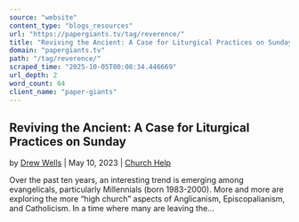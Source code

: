 ```yaml
---
source: "website"
content_type: "blogs_resources"
url: "https://papergiants.tv/tag/reverence/"
title: "Reviving the Ancient: A Case for Liturgical Practices on Sunday"
domain: "papergiants.tv"
path: "/tag/reverence/"
scraped_time: "2025-10-05T00:08:34.446669"
url_depth: 2
word_count: 64
client_name: "paper-giants"
---
```


## Reviving the Ancient: A Case for Liturgical Practices on Sunday

by [Drew Wells](https://papergiants.tv/author/drew/ "Posts by Drew Wells") | May 10, 2023 | [Church Help](https://papergiants.tv/category/church-help/)

Over the past ten years, an interesting trend is emerging among evangelicals, particularly Millennials (born 1983-2000). More and more are exploring the more “high church” aspects of Anglicanism, Episcopalianism, and Catholicism. In a time where many are leaving the...